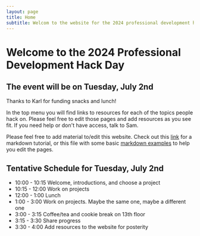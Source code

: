 ```yaml
---
layout: page
title: Home
subtitle: Welcom to the website for the 2024 professional development hack day
---
```


# Welcome to the 2024 Professional Development Hack Day
## The event will be on Tuesday, July 2nd
Thanks to Karl for funding snacks and lunch!

In the top menu you will find links to resources for each of the topics people hack on. Please feel free to edit those pages and add resources as you see fit. If you need help or don't have access, talk to Sam.

Please feel free to add material to/edit this website. Check out this [link](https://www.markdowntutorial.com/) for a markdown tutorial, or this file with some basic [markdown examples](https://github.com/OttoStruve/profDevHackDay2024/blob/master/_posts/2020-02-28-sample-markdown.md?plain=1) to help you edit the pages.

## Tentative Schedule for Tuesday, July 2nd
- 10:00 - 10:15 Welcome, introductions, and choose a project
- 10:15 - 12:00 Work on projects
- 12:00 - 1:00 Lunch
- 1:00 - 3:00 Work on projects. Maybe the same one, maybe a different one
- 3:00 - 3:15 Coffee/tea and cookie break on 13th floor
- 3:15 - 3:30 Share progress
- 3:30 - 4:00 Add resources to the website for posterity
